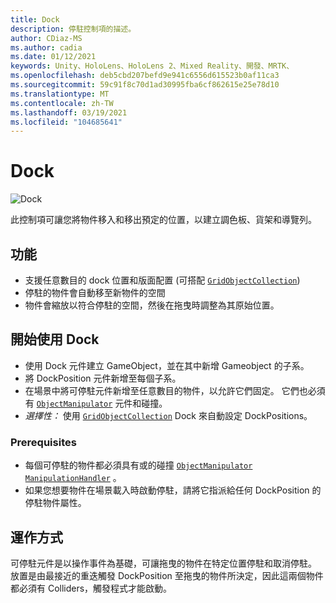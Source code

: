 ```yaml
---
title: Dock
description: 停駐控制項的描述。
author: CDiaz-MS
ms.author: cadia
ms.date: 01/12/2021
keywords: Unity、HoloLens、HoloLens 2、Mixed Reality、開發、MRTK、
ms.openlocfilehash: deb5cbd207befd9e941c6556d615523b0af11ca3
ms.sourcegitcommit: 59c91f8c70d1ad30995fba6cf862615e25e78d10
ms.translationtype: MT
ms.contentlocale: zh-TW
ms.lasthandoff: 03/19/2021
ms.locfileid: "104685641"
---
```

# <a name="dock"></a>Dock

![Dock](../images/dock/MRTK_UX_Dock_Main.png)

此控制項可讓您將物件移入和移出預定的位置，以建立調色板、貨架和導覽列。

## <a name="features"></a>功能

- 支援任意數目的 dock 位置和版面配置 (可搭配 [`GridObjectCollection`](xref:Microsoft.MixedReality.Toolkit.Utilities.GridObjectCollection)) 
- 停駐的物件會自動移至新物件的空間
- 物件會縮放以符合停駐的空間，然後在拖曳時調整為其原始位置。

## <a name="getting-started-with-dock"></a>開始使用 Dock

- 使用 Dock 元件建立 GameObject，並在其中新增 Gameobject 的子系。
- 將 DockPosition 元件新增至每個子系。
- 在場景中將可停駐元件新增至任意數目的物件，以允許它們固定。 它們也必須有 [`ObjectManipulator`](xref:Microsoft.MixedReality.Toolkit.UI.ObjectManipulator) 元件和碰撞。
- *選擇性：* 使用 [`GridObjectCollection`](xref:Microsoft.MixedReality.Toolkit.Utilities.GridObjectCollection) Dock 來自動設定 DockPositions。

### <a name="prerequisites"></a>Prerequisites

- 每個可停駐的物件都必須具有或的碰撞 [`ObjectManipulator`](xref:Microsoft.MixedReality.Toolkit.UI.ObjectManipulator) [`ManipulationHandler`](xref:Microsoft.MixedReality.Toolkit.UI.ManipulationHandler) 。
- 如果您想要物件在場景載入時啟動停駐，請將它指派給任何 DockPosition 的停駐物件屬性。

## <a name="how-it-works"></a>運作方式

可停駐元件是以操作事件為基礎，可讓拖曳的物件在特定位置停駐和取消停駐。 放置是由最接近的重迭觸發 DockPosition 至拖曳的物件所決定，因此這兩個物件都必須有 Colliders，觸發程式才能啟動。
